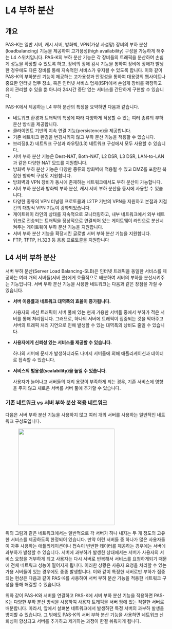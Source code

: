 # L4 부하 분산

## 개요

PAS-K는 일반 서버, 캐시 서버, 방화벽, VPN(가상 사설망) 장비의 부하 분산(loadbalancing) 기능을 제공하여 고가용성(high availability) 구성을 가능하게 해주는 L4 스위치입니다. PAS-K의 부하 분산 기능은 각 장비들의 트래픽을 분산하여 손쉽게 성능을 확장할 수 있도록 하고, 장비의 장애 감시 기능을 통하여 장비에 장애가 발생한 경우에도 다른 장비를 통해 지속적인 서비스가 유지될 수 있도록 합니다. 이와 같이 PAS-K의 부하분산 기능이 제공하는 고가용성과 안정성을 통하여 대용량의 웹사이트나 중요한 인터넷 업무 장소, 혹은 인터넷 서비스 업체(ISP)에서 손쉽게 장비를 확장하고 유지 관리할 수 있을 뿐 아니라 24시간 중단 없는 서비스를 간단하게 구현할 수 있습니다.

PAS-K에서 제공하는 L4 부하 분산의 특징을 요약하면 다음과 같습니다.

- 네트워크 환경과 트래픽의 특성에 따라 다양하게 적용할 수 있는 여러 종류의 부하 분산 방식을 제공합니다.
- 클라이언트 기반의 지속 연결 기능(persistence)을 제공합니다.
- 기존 네트워크 환경을 변경시키지 않고 부하 분산 기능을 적용할 수 있습니다.
- 브리징(L2) 네트워크 구성과 라우팅(L3) 네트워크 구성에서 모두 사용할 수 있습니다.
- 서버 부하 분산 기능은 Dest-NAT, Both-NAT, L2 DSR, L3 DSR, LAN-to-LAN과 같은 다양한 NAT 모드를 지원합니다.
- 방화벽 부하 분산 기능은 다양한 종류의 방화벽에 적용될 수 있고 DMZ를 포함한 복잡한 방화벽 구성도 지원합니다.
- 방화벽과 VPN 장비가 동시에 존재하는 네트워크에서도 부하 분산이 가능합니다.
- 서버 부하 분산과 방화벽 부하 분산, 캐시 서버 부하 분산을 동시에 사용할 수 있습니다.
- 다양한 종류의 VPN 터널링 프로토콜과 L2TP 기반의 VPN을 지원하고 본점과 지점 간의 대칭적 VPN 기능이 강화되었습니다.
- 게이트웨이 라인의 상태를 지속적으로 모니터링하고, 내부 네트워크에서 외부 네트워크로 전송되는 트래픽을 정상적으로 연결되어 있는 게이트웨이 라인으로 분산시켜주는 게이트웨이 부하 분산 기능을 지원합니다.
- 서버 부하 분산 기능을 확장시킨 글로벌 서버 부하 분산 기능을 지원합니다.
- FTP, TFTP, H.323 등 응용 프로토콜을 지원합니다

## L4 서버 부하 분산

서버 부하 분산(Server Load Balancing-SLB)은 인터넷 트래픽을 동일한 서비스를 제공하는 여러 개의 서버들(서버 풀)에게 효율적으로 배분하여 서버의 부하를 분산시켜주는 기능입니다. 서버 부하 분산 기능을 사용한 네트워크는 다음과 같은 장점을 가질 수 있습니다.

- **서버 이용률과 네트워크 대역폭의 효율이 증가됩니다.**

  사용자의 세션 트래픽이 서버 풀에 있는 현재 가용한 서버들 중에서 부하가 적은 서버를 통해 처리됩니다. 그러므로, 하나의 서버에 트래픽이 집중되는 것을 막아주고 서버의 트래픽 처리 지연으로 인해 발생할 수 있는 대역폭의 낭비도 줄일 수 있습니다.

- **사용자에게 신뢰성 있는 서비스를 제공할 수 있습니다.**

  하나의 서버에 문제가 발생하더라도 나머지 서버들에 의해 애플리케이션과 데이터로 접속할 수 있습니다.

- **서비스의 범용성(scalability)을 높일 수 있습니다.**

  사용자가 늘어나고 서버들의 처리 용량이 부족하게 되는 경우, 기존 서비스에 영향을 주지 않고 새로운 서버를 서버 풀에 추가할 수 있습니다.

### 기존 네트워크 vs 서버 부하 분산 적용 네트워크

다음은 서버 부하 분산 기능을 사용하지 않고 여러 개의 서버를 사용하는 일반적인 네트워크 구성도입니다.

<figure>
  <img src="/img/l4/img1.png" width="300" height="300" />
</figure>

위의 그림과 같은 네트워크에서는 일반적으로 각 서버가 하나 내지는 두 개 정도의 고유한 서비스를 제공하도록 한정되어 있습니다. 만약 이런 서버들 중 하나가 많은 사용자들이 자주 사용하는 애플리케이션이나 접속이 빈번한 데이터를 제공하는 경우에는 서버에 과부하가 발생할 수 있습니다. 서버에 과부하가 발생한 상태에서는 서버가 사용자의 서비스 요청을 거부하게 되고 사용자는 다시 서버로 반복해서 서비스를 요청하게되기 때문에 전체 네트워크 성능이 떨어지게 됩니다. 이러한 상황은 사용자 요청을 처리할 수 있는 가용 서버들이 있는 경우에도 종종 발생합니다. 이와 같이 특정한 서버로만 부하가 집중되는 현상은 다음과 같이 PAS-K를 사용하여 서버 부하 분산 기능을 적용한 네트워크 구성을 통해 해결할 수 있습니다.

위와 같이 PAS-K와 서버를 연결하고 PAS-K에 서버 부하 분산 기능을 적용하면 PAS-K는 다양한 부하 분산 방식을 사용하여 사용자 트래픽을 서버 팜에 있는 적절한 서버로 배분합니다. 따라서, 앞에서 살펴본 네트워크에서 발생하던 특정 서버의 과부하 발생을 방지할 수 있습니다. 그 밖에도 PAS-K의 서버 부하 분산 기능을 사용하면 네트워크 신뢰성이 향상되고 서버를 추가하고 제거하는 과정이 한결 쉬워지게 됩니다.
